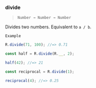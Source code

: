 ### divide

> `Number → Number → Number`

Divides two numbers. Equivalent to `a / b`.

`Example`

```js
R.divide(71, 100); //=> 0.71

const half = R.divide(R.__, 2);

half(42); //=> 21

const reciprocal = R.divide(1);

reciprocal(4); //=> 0.25
```
